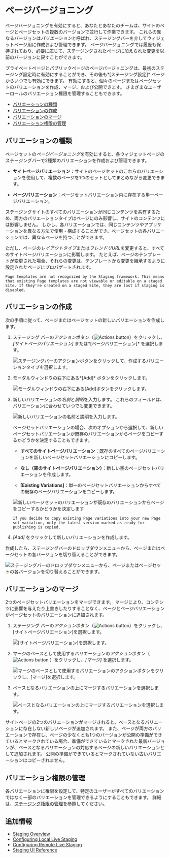 # ページバージョニング

ページバージョニングを有効にすると、あなたとあなたのチームは、サイトのページとページセットの複数のバージョンで並行して作業できます。 これらの異なるバージョンは*バリエーション*と呼ばれ、ステージングバーを介してウィジェットページ用に作成および管理できます。 ページバージョニングでは履歴も保持されており、必要に応じて、ステージングされたページに加えられた変更を以前のバージョンに戻すことができます。

プライベートページとパブリックページのページバージョニングは、最初のステージング設定時に有効にすることができ、その後も*[ステージング設定]* ページからいつでも有効にできます。 有効にすると、個々のページまたはページセットのバリエーションを作成、マージ、および公開できます。 さまざまなユーザーロールのバリエーション権限を管理することもできます。

  - [バリエーションの種類](#types-of-variations)
  - [バリエーションの作成](#creating-variations)
  - [バリエーションのマージ](#merging-variations)
  - [バリエーション権限の管理](#managing-variation-permissions)

## バリエーションの種類

ページセットの*ページバージョニング*を有効にすると、各ウィジェットページのステージングバーで2種類のバリエーションを作成および管理できます。

  - **サイトページバリエーション**：サイトのページセットのこれらのバリエーションを使用して、複数のページを1つのセットとしてまとめながら変更できます。

  - **ページバリエーション**：ページセットバリエーション内に存在する単一ページバリエーション。

ステージングサイトのすべてのバリエーションが同じコンテンツを共有するため、両方のバリエーションタイプはページにのみ影響し、サイトのコンテンツには影響しません。 しかし、各バリエーションでは、同じコンテンツやアプリケーションを異なる方法で使用・構成することができ、ページセットの各バリエーションでは、異なるページを持つことができます。

ただし、ページの*レイアウトタイプ*または*フレンドリURL*を変更すると、すべてのサイトページバリエーションに影響します。 たとえば、ページのテンプレートが変更された場合、それらの変更は、テンプレートから変更を継承するように設定されたページにプロパゲートされます。

```{note}
Page templates are not recognized by the Staging framework. This means that existing Page templates are not viewable or editable on a staged Site. If they're created on a staged Site, they are lost if staging is disabled.
```

## バリエーションの作成

次の手順に従って、ページまたはページセットの新しいバリエーションを作成します。

1.  ステージング バーの*アクション*ボタン（![Actions button](../../../images/icon-actions.png)）をクリックし、*[サイトページバリエーション]* または*[ページバリエーション]* を選択します。

    ![ステージングバーのアクションボタンをクリックして、作成するバリエーションタイプを選択します。](./page-versioning/images/03.png)

2.  モーダルウィンドウの右下にある*[Add]* ボタンをクリックします。

    ![モーダルウィンドウの右下にある[Add]ボタンをクリックします。](./page-versioning/images/04.png)

3.  新しいバリエーションの*名前*と*説明*を入力します。 これらのフィールドは、バリエーションに合わせていつでも変更できます。

    ![新しいバリエーションの名前と説明を入力します。](./page-versioning/images/05.png)

    ページセットバリエーションの場合、次のオプションから選択して、新しいページセットバリエーションが既存のバリエーションからページをコピーするかどうかを決定することもできます。

      - **すべてのサイトページバリエーション**：既存のすべてのページバリエーションを新しいページセットバリエーションにコピーします。

      - **なし（空のサイトページバリエーション）**：新しい空のページセットバリエーションを作成します。

      - **\[Existing Variations\]**：単一のページセットバリエーションからすべての既存のページバリエーションをコピーします。

    ![新しいページセットのバリエーションが既存のバリエーションからページをコピーするかどうかを決定します](./page-versioning/images/06.png)

    ```{note}
    If you decide to copy existing Page variations into your new Page set variation, only the latest version marked as ready for publishing is copied.
    ```

4.  *[Add]* をクリックして新しいバリエーションを作成します。

作成したら、ステージングバーのドロップダウンメニューから、ページまたはページセットの各バージョンを切り替えることができます。

![ステージングバーのドロップダウンメニューから、ページまたはページセットの各バージョンを切り替えることができます。](./page-versioning/images/02.png)

## バリエーションのマージ

2つのページセットバリエーションをマージできます。 マージにより、コンテンツに影響を与えたり上書きしたりすることなく、ページとページバリエーションがページセットのバリエーションに追加されます。

1.  ステージング バーの*アクション*ボタン（![Actions button](../../../images/icon-actions.png)）をクリックし、[サイトページバリエーション]を選択します。

    ![[サイトページバリエーション]を選択します。](./page-versioning/images/07.png)

2.  マージのベースとして使用するバリエーションの*アクション*ボタン（ ![Actions button](../../../images/icon-actions.png) ）をクリックし、*[マージ]* を選択します。

    ![マージのベースとして使用するバリエーションのアクションボタンをクリックし、[マージ]を選択します。](./page-versioning/images/08.png)

3.  ベースとなるバリエーションの上にマージするバリエーションを選択します。

    ![ベースとなるバリエーションの上にマージするバリエーションを選択します。](./page-versioning/images/09.png)

サイトページの2つのバリエーションがマージされると、ベースとなるバリエーションに存在しない新しいページが追加されます。 また、ページが両方のバリエーションで存在し、ページの少なくとも1つのバージョンが公開の準備ができているとマークされている場合、準備ができているとマークされた最新バージョンが、ベースとなるバリエーションの対応するページの新しいバリエーションとして追加されます。 公開の準備ができているとマークされていない古いバリエーションはコピーされません。

## バリエーション権限の管理

各バリエーションに権限を設定して、特定のユーザーがすべてのバリエーションではなく一部のバリエーションを管理できるようにすることもできます。 詳細は、[ステージング権限の管理](./managing-staging-permissions.md)を参照してください。

## 追加情報

  - [Staging Overview](../staging.md)
  - [Configuring Local Live Staging](./configuring-local-live-staging.md)
  - [Configuring Remote Live Staging](./configuring-remote-live-staging.md)
  - [Staging UI Reference](./staging-ui-reference.md)
